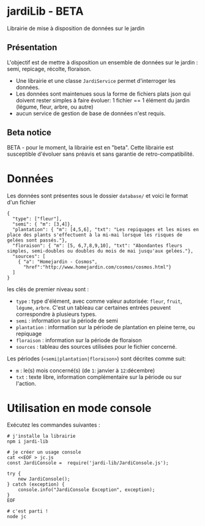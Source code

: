 # jardiLib - BETA

Librairie de mise à disposition de données sur le jardin


## Présentation

L'objectif est de mettre à disposition un ensemble de données sur le jardin : semi, repicage, récolte, floraison. 

- Une librairie et une classe `JardiService` permet d'interroger les données.
- Les données sont maintenues sous la forme de fichiers plats json qui doivent rester simples à faire évoluer: 
1 fichier == 1 élément du jardin (légume, fleur, arbre, ou autre)
- aucun service de gestion de base de données n'est requis.

## Beta notice

BETA - pour le moment, la librairie est en "beta".
 Cette librairie est susceptible d'évoluer sans préavis et sans garantie de retro-compatibilité.

# Données

Les données sont présentes sous le dossier `database/` et voici le format d'un fichier

``` 
{
  "type": ["fleur"],
  "semi": { "m": [3,4]},
  "plantation": { "m": [4,5,6], "txt": "Les repiquages et les mises en place des plants s'effectuent à la mi-mai lorsque les risques de gelées sont passés."},
  "floraison": { "m": [5, 6,7,8,9,10], "txt": "Abondantes fleurs simples, semi-doubles ou doubles du mois de mai jusqu'aux gelées."},
  "sources": [
    { "a": "Homejardin - Cosmos",
      "href":"http://www.homejardin.com/cosmos/cosmos.html"}
  ]
}
```
les clés de premier niveau sont : 
- `type` : type d'élément, avec comme valeur autorisée: `fleur`, `fruit`, `légume`, `arbre`. C'est un tableau car certaines entrées peuvent correspondre à plusieurs types.
- `semi` : information sur la période de semi
- `plantation` : information sur la période de plantation en pleine terre, ou repiquage
- `floraison` : information sur la période de floraison
- `sources` : tableau des sources utilisées pour le fichier concerné.

Les périodes (`<semi|plantation|floraison>`) sont décrites comme suit:
- `m` : le(s) mois concerné(s) (de `1`: janvier à `12`:décembre)
- `txt` : texte libre, information complémentaire sur la période ou sur l'action.

# Utilisation en mode console

Exécutez les commandes suivantes :
``` 
# j'installe la librairie
npm i jardi-lib

# je créer un usage console
cat <<EOF > jc.js
const JardiConsole =  require('jardi-lib/JardiConsole.js');

try {
    new JardiConsole();
} catch (exception) {
    console.info("JardiConsole Exception", exception);
}
EOF

# c'est parti !
node jc
```
